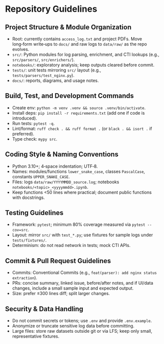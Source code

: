 # Repository Guidelines

## Project Structure & Module Organization
- Root: currently contains `access_log.txt` and project PDFs. Move long‑form write‑ups to `docs/` and raw logs to `data/raw/` as the repo evolves.
- `src/`: Python modules for log parsing, enrichment, and CTI lookups (e.g., `src/parsers/`, `src/enrichers/`).
- `notebooks/`: exploratory analysis; keep outputs cleared before commit.
- `tests/`: unit tests mirroring `src/` layout (e.g., `tests/parsers/test_nginx.py`).
- `docs/`: reports, diagrams, and usage notes.

## Build, Test, and Development Commands
- Create env: `python -m venv .venv && source .venv/bin/activate`.
- Install deps: `pip install -r requirements.txt` (add one if code is introduced).
- Run tests: `pytest -q`.
- Lint/format: `ruff check . && ruff format .` (or `black . && isort .` if preferred).
- Type check: `mypy src`.

## Coding Style & Naming Conventions
- Python 3.10+; 4‑space indentation; UTF‑8.
- Names: modules/functions `lower_snake_case`, classes `PascalCase`, constants `UPPER_SNAKE_CASE`.
- Files: logs `data/raw/YYYYMMDD_source.log`; notebooks `notebooks/<topic>_<yyyymmdd>.ipynb`.
- Keep functions <50 lines where practical; document public functions with docstrings.

## Testing Guidelines
- Framework: `pytest`; minimum 80% coverage measured via `pytest --cov=src`.
- Layout: mirror `src/` with `test_*.py`; use fixtures for sample logs under `tests/fixtures/`.
- Determinism: do not read network in tests; mock CTI APIs.

## Commit & Pull Request Guidelines
- Commits: Conventional Commits (e.g., `feat(parser): add nginx status extraction`).
- PRs: concise summary, linked issue, before/after notes, and if UI/data changes, include a small sample input and expected output.
- Size: prefer ≤300 lines diff; split larger changes.

## Security & Data Handling
- Do not commit secrets or tokens; use `.env` and provide `.env.example`.
- Anonymize or truncate sensitive log data before committing.
- Large files: store raw datasets outside git or via LFS; keep only small, representative fixtures.

